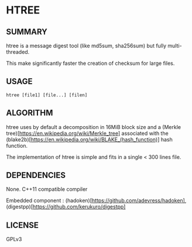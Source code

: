 # HTREE

## SUMMARY

htree is a message digest tool (like md5sum, sha256sum) but fully multi-threaded.

This make significantly faster the creation of checksum for large files.

## USAGE

	htree [file1] [file...] [filen]


## ALGORITHM

htree uses by default a decomposition in 16MiB block size and a (Merkle tree)[https://en.wikipedia.org/wiki/Merkle_tree] associated with the (blake2b)[https://en.wikipedia.org/wiki/BLAKE_(hash_function)] hash function.

The implementation of htree is simple and fits in a single < 300 lines file.


## DEPENDENCIES

None. C++11 compatible compiler

Embedded component : (hadoken)[https://github.com/adevress/hadoken], (digestpp)[https://github.com/kerukuro/digestpp]


## LICENSE

GPLv3

